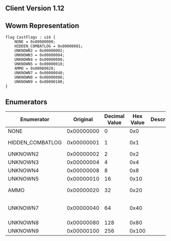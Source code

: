 ## Client Version 1.12

## Wowm Representation
```rust,ignore
flag CastFlags : u16 {
    NONE = 0x00000000;    
    HIDDEN_COMBATLOG = 0x00000001;    
    UNKNOWN2 = 0x00000002;    
    UNKNOWN3 = 0x00000004;    
    UNKNOWN4 = 0x00000008;    
    UNKNOWN5 = 0x00000010;    
    AMMO = 0x00000020;    
    UNKNOWN7 = 0x00000040;    
    UNKNOWN8 = 0x00000080;    
    UNKNOWN9 = 0x00000100;    
}

```
## Enumerators
| Enumerator | Original | Decimal Value | Hex Value | Description | Comment |
| --------- | -------- | ------------- | --------- | ----------- | ------- |
| NONE | 0x00000000 | 0 | 0x0 |  |  |
| HIDDEN_COMBATLOG | 0x00000001 | 1 | 0x1 |  | mangoszero/cmangos/vmangos: hide in combat log? |
| UNKNOWN2 | 0x00000002 | 2 | 0x2 |  |  |
| UNKNOWN3 | 0x00000004 | 4 | 0x4 |  |  |
| UNKNOWN4 | 0x00000008 | 8 | 0x8 |  |  |
| UNKNOWN5 | 0x00000010 | 16 | 0x10 |  |  |
| AMMO | 0x00000020 | 32 | 0x20 |  | cmangos/vmangos/mangoszero: Projectiles visual |
| UNKNOWN7 | 0x00000040 | 64 | 0x40 |  | cmangos/vmangos/mangoszero: !0x41 mask used to call CGTradeSkillInfo::DoRecast |
| UNKNOWN8 | 0x00000080 | 128 | 0x80 |  |  |
| UNKNOWN9 | 0x00000100 | 256 | 0x100 |  |  |
